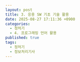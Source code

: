 ```yaml
---
layout: post
title: 3. 응용 SW 기초 기술 활용
date: 2025-08-27 17:11:36 +0900
categories:
  - 정처기
  - 4. 프로그래밍 언어 활용
published: true
tags:
  - 정처기
  - 정보처리기사
---
```

